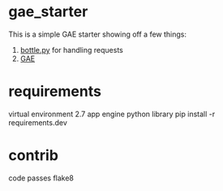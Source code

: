 gae_starter
===========

This is a simple GAE starter showing off a few things:

1. [bottle.py](http://bottlepy.org/) for handling requests
2. [GAE](https://developers.google.com/appengine/)

requirements
============
virtual environment 2.7
app engine python library
pip install -r requirements.dev

contrib
=======
code passes flake8
